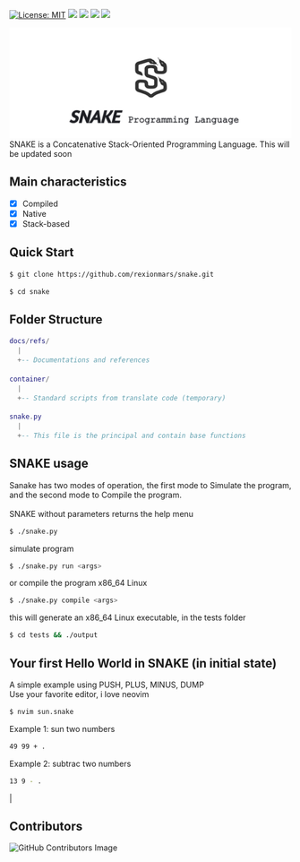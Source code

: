 [![License: MIT](https://img.shields.io/badge/License-MIT-yellow.svg)](https://opensource.org/licenses/MIT)
![](https://img.shields.io/github/languages/count/rexionmars/snake-lang?color=red)
![](https://img.shields.io/github/issues-pr/rexionmars/snake-lang)
![](https://img.shields.io/github/issues/rexionmars/snake-lang?color=pink)
![](https://img.shields.io/github/issues-pr/rexionmars/snake-lang?color=orange)

<img src="thumbnail/snake_banner.jpg" alt="Snake logo">
SNAKE is a Concatenative Stack-Oriented Programming Language.
This will be updated soon

<!-- ## Compilation target for platforms
<img src="thumbnail/target_compile.jpg" alt="Snake Target Compile"> -->

## Main characteristics
- [x] Compiled
- [x] Native
- [x] Stack-based

## Quick Start
```sh
$ git clone https://github.com/rexionmars/snake.git
```
```sh
$ cd snake
```

## Folder Structure
```lua
docs/refs/
  |
  +-- Documentations and references
  
container/
  |
  +-- Standard scripts from translate code (temporary)
  
snake.py
  |
  +-- This file is the principal and contain base functions

```
## SNAKE usage
Sanake has two modes of operation, the first mode to Simulate the program, and the second mode to Compile the program.<br><br>
SNAKE without parameters returns the help menu
```sh
$ ./snake.py
```
simulate program
```sh
$ ./snake.py run <args>
```
or compile the program x86_64 Linux
```sh
$ ./snake.py compile <args>
```
this will generate an x86_64 Linux executable, in the tests folder
```sh
$ cd tests && ./output
```

## Your first Hello World in SNAKE (in initial state)
A simple example using PUSH, PLUS, MINUS, DUMP<br>
Use your favorite editor, i love neovim
```sh
$ nvim sun.snake
```
Example 1: sun two numbers
```sh
49 99 + .
```
Example 2: subtrac two numbers
```sh
13 9 - .
```
|

## Contributors
![GitHub Contributors Image](https://contrib.rocks/image?repo=rexionmars/snake-lang)
